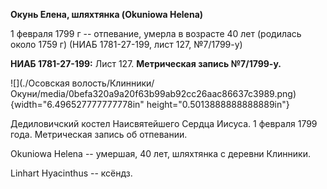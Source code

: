 **Окунь Елена, шляхтянка (Okuniowa Helena)**

1 февраля 1799 г -- отпевание, умерла в возрасте 40 лет (родилась около
1759 г) (НИАБ 1781-27-199, лист 127, №7/1799-у)

**НИАБ 1781-27-199:** Лист 127. **Метрическая запись №7/1799-у.**

![](./Осовская волость/Клинники/Окуни/media/0befa320a9a20f63b99ab92cc26aac86637c3989.png){width="6.496527777777778in"
height="0.5013888888888889in"}

Дедиловичский костел Наисвятейшего Сердца Иисуса. 1 февраля 1799 года.
Метрическая запись об отпевании.

Okuniowa Helena -- умершая, 40 лет, шляхтянка с деревни Клинники.

Linhart Hyacinthus -- ксёндз.
